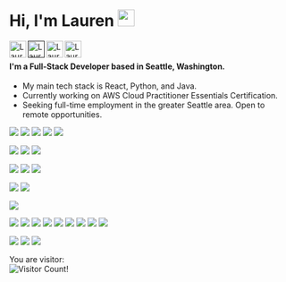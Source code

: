 # Hi, I'm Lauren <img src="https://raw.githubusercontent.com/iampavangandhi/iampavangandhi/master/gifs/Hi.gif" width="30px" />

<a href="https://www.linkedin.com/in/laurenemick/">
  <img src="https://www.flaticon.com/svg/static/icons/svg/1051/1051282.svg" align="left" alt="Lauren's Linkedin" width="30px" />
</a>

<a href="">
  <img src="https://www.flaticon.com/svg/static/icons/svg/1011/1011356.svg" align="left" alt="Lauren's Website" width="30px" />
</a>

<a href="https://github.com/laurenemick/">
  <img src="https://www.flaticon.com/svg/static/icons/svg/1051/1051275.svg" align="left" alt="Lauren's Linkedin" width="30px" />
</a>

<a href="https://www.pinterest.com/laurenemick_/_saved/">
  <img src="https://www.flaticon.com/svg/static/icons/svg/1051/1051278.svg" align="left" alt="Lauren's Pinterest" width="30px" />
</a>

<br/>

#### I'm a Full-Stack Developer based in Seattle, Washington. 
- My main tech stack is React, Python, and Java. 
- Currently working on AWS Cloud Practitioner Essentials Certification.
- Seeking full-time employment in the greater Seattle area. Open to remote opportunities.

![](https://img.shields.io/badge/Lang-Java-informational?style=plastic&logo=Java&logoColor=white&color=#f72585) ![](https://img.shields.io/badge/Lang-Python-informational?style=plastic&logo=Python&logoColor=white&color=#f72585) ![](https://img.shields.io/badge/Lang-JavaScript-informational?style=plastic&logo=JavaScript&logoColor=white&color=#f72585) ![](https://img.shields.io/badge/Lang-CSS-informational?style=plastic&logo=CSS%20Wizardry&logoColor=white&color=#f72585) ![](https://img.shields.io/badge/Lang-HTML5-informational?style=plastic&logo=HTML5&logoColor=white&color=#f72585)

![](https://img.shields.io/badge/Lib-React-informational?style=plastic&logo=React&logoColor=white&color=#7209b7) ![](https://img.shields.io/badge/Lib-Material%20UI-informational?style=plastic&logo=Material%20UI&logoColor=white&color=#7209b7) ![](https://img.shields.io/badge/Lib-Ant%20Design-informational?style=plastic&logo=Ant%20Design&logoColor=white&color=#7209b7)

![](https://img.shields.io/badge/FW-Redux-informational?style=plastic&logo=Redux&logoColor=white&color=violet) ![](https://img.shields.io/badge/FW-Spring-informational?style=plastic&logo=Spring&logoColor=white&color=violet) ![](https://img.shields.io/badge/FW-LESS-informational?style=plastic&logo=less&logoColor=white&color=violet) 

![](https://img.shields.io/badge/Test-Cypress-informational?style=plastic&logo=Cypress&logoColor=white&color=violet) ![](https://img.shields.io/badge/Test-React%20Testing%20Library-informational?style=plastic&logo=React&logoColor=white&color=violet) 

![](https://img.shields.io/badge/DB-PostgreSQL-informational?style=plastic&logo=PostgreSQL&logoColor=white&color=violet) 

![](https://img.shields.io/badge/Editor-IntelliJ%20IDEA-informational?style=plastic&logo=IntelliJ%20IDEA&logoColor=white&color=violet) ![](https://img.shields.io/badge/Editor-VS%20Code-informational?style=plastic&logo=Visual%20Studio%20Code&logoColor=white&color=violet) ![](https://img.shields.io/badge/Tool-Git-informational?style=plastic&logo=Git&logoColor=white&color=violet) ![](https://img.shields.io/badge/Tool-GitHub-informational?style=plastic&logo=GitHub&logoColor=white&color=violet) ![](https://img.shields.io/badge/Tool-Postman-informational?style=plastic&logo=Postman&logoColor=white&color=violet) ![](https://img.shields.io/badge/Tool-Vercel-informational?style=plastic&logo=Vercel&logoColor=white&color=violet) ![](https://img.shields.io/badge/Tool-Netlify-informational?style=plastic&logo=Netlify&logoColor=white&color=violet) ![](https://img.shields.io/badge/Tool-Heroku-informational?style=plastic&logo=Heroku&logoColor=white&color=violet) ![](https://img.shields.io/badge/Tool-AWS%20Amplify-informational?style=plastic&logo=Amazon%20Web%20Services&logoColor=white&color=violet)

![](https://img.shields.io/badge/SD-RESTful%20APIs-informational?style=plastic&logo=none&logoColor=white&color=violet) ![](https://img.shields.io/badge/SD-AGILE%20Development-informational?style=plastic&logo=none&logoColor=white&color=violet) ![](https://img.shields.io/badge/SD-Object%20Oriented%20Programming-informational?style=plastic&logo=none&logoColor=white&color=violet)

You are visitor:<br/>![Visitor Count](https://profile-counter.glitch.me/laurenemick/count.svg)!
